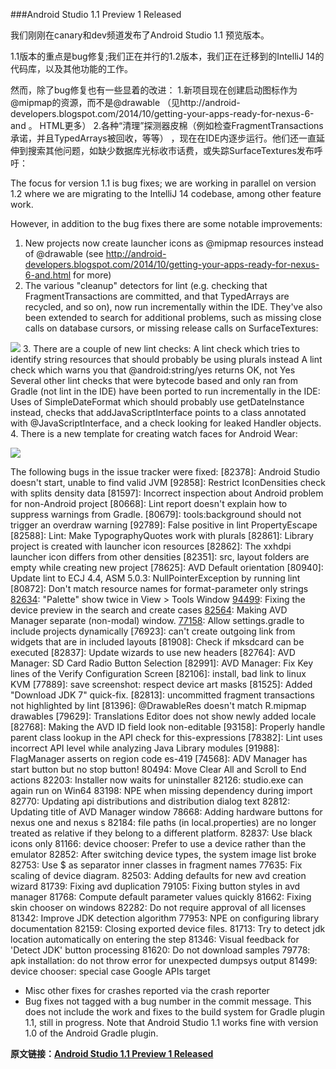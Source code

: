 ###Android Studio 1.1 Preview 1 Released 



我们刚刚在canary和dev频道发布了Android Studio 1.1 预览版本。

1.1版本的重点是bug修复;我们正在并行的1.2版本，我们正在迁移到的IntelliJ 14的代码库，以及其他功能的工作。

然而，除了bug修复也有一些显着的改进：
1.新项目现在创建启动图标作为@mipmap的资源，而不是@drawable （见http://android-developers.blogspot.com/2014/10/getting-your-apps-ready-for-nexus-6-and 。 HTML更多）
2.各种“清理”探测器皮棉（例如检查FragmentTransactions承诺，并且TypedArrays被回收，等等） ，现在在IDE内逐步运行。他们还一直延伸到搜索其他问题，如缺少数据库光标收市话费，或失踪SurfaceTextures发布呼吁：

The focus for version 1.1 is bug fixes; we are working in parallel on version 1.2 where we are migrating to the IntelliJ 14 codebase, among other feature work. 

However, in addition to the bug fixes there are some notable improvements:
1. New projects now create launcher icons as @mipmap resources instead of @drawable (see http://android-developers.blogspot.com/2014/10/getting-your-apps-ready-for-nexus-6-and.html for more)
2. The various "cleanup" detectors for lint (e.g. checking that FragmentTransactions are committed, and that TypedArrays are recycled, and so on), now run incrementally within the IDE. They've also been extended to search for additional problems, such as missing close calls on database cursors, or missing release calls on SurfaceTextures:

![](http://tools.android.com/_/rsrc/1421370620147/recent/androidstudio11preview1released/cleanup.png)
3. There are a couple of new lint checks:
A lint check which tries to identify string resources that should probably be using plurals instead
A lint check which warns you that @android:string/yes returns OK, not Yes
Several other lint checks that were bytecode based and only ran from Gradle (not lint in the IDE) have been ported to run incrementally in the IDE: Uses of SimpleDateFormat which should probably use getDateInstance instead, checks that addJavaScriptInterface points to a class annotated with @JavaScriptInterface, and a check looking for leaked Handler objects.
4. There is a new template for creating watch faces for Android Wear:

![](http://tools.android.com/_/rsrc/1421370620201/recent/androidstudio11preview1released/watchface-template.png)

The following bugs in the issue tracker were fixed:
[82378]: Android Studio doesn't start, unable to find valid JVM
[92858]: Restrict IconDensities check with splits density data
[81597]: Incorrect inspection about Android problem for non-Android project
[80668]: Lint report doesn't explain how to suppress warnings from Gradle.
[80679]: tools:background should not trigger an overdraw warning
[92789]: False positive in lint PropertyEscape
[82588]: Lint: Make TypographyQuotes work with plurals
[82861]: Library project is created with launcher icon resources
[82862]: The xxhdpi launcher icon differs from other densities
[82351]: src, layout folders are empty while creating new project
[78625]: AVD Default orientation
[80940]: Update lint to ECJ 4.4, ASM 5.0.3: NullPointerException by running lint
[80872]: Don't match resource names for format-parameter only strings
[82634](): "Palette" show twice in View > Tools Window
[94499](): Fixing the device preview in the search and create cases
[82564](): Making AVD Manager separate (non-modal) window.
[77158](): Allow settings.gradle to include projects dynamically
[76923]: can't create outgoing link from widgets that are in included layouts
[81908]: Check if mksdcard can be executed
[82837]: Update wizards to use new headers
[82764]: AVD Manager: SD Card Radio Button Selection
[82991]: AVD Manager: Fix Key lines of the Verify Configuration Screen
[82106]: install, bad link to linux KVM
[77889]: save screenshot: respect device art masks
[81525]: Added "Download JDK 7" quick-fix.
[82813]: uncommitted fragment transactions not highlighted by lint
[81396]: @DrawableRes doesn't match R.mipmap drawables
[79629]: Translations Editor does not show newly added locale
[82768]: Making the AVD ID field look non-editable
[93158]: Properly handle parent class lookup in the API check for this-expressions
[78382]: Lint uses incorrect API level while analyzing Java Library modules
[91988]: FlagManager asserts on region code es-419
[74568]: ADV Manager has start button but no stop button!
80494: Move Clear All and Scroll to End actions
82203: Installer now waits for uninstaller
82126: studio.exe can again run on Win64
83198: NPE when missing dependency during import
82770: Updating api distributions and distribution dialog text
82812: Updating title of AVD Manager window
78668: Adding hardware buttons for nexus one and nexus s
82184:  file paths (in local.properties) are no longer treated as relative if they belong to a different platform.
82837: Use black icons only
81166: device chooser: Prefer to use a device rather than the emulator
82852: After switching device types, the system image list broke
82753: Use $ as separator inner classes in fragment names
77635: Fix scaling of device diagram.
82503: Adding defaults for new avd creation wizard
81739: Fixing avd duplication
79105: Fixing button styles in avd manager
81768: Compute default parameter values quickly
81662: Fixing skin chooser on windows
82282: Do not require approval of all licenses
81342: Improve JDK detection algorithm
77953: NPE on configuring library documentation
82159: Closing exported device files.
81713: Try to detect jdk location automatically on entering the step
81346: Visual feedback for 'Detect JDK' button processing
81620: Do not download samples
79778: apk installation: do not throw error for unexpected dumpsys output
81499: device chooser: special case Google APIs target
+ Misc other fixes for crashes reported via the crash reporter
+ Bug fixes not tagged with a bug number in the commit message.
This does not include the work and fixes to the build system for Gradle plugin 1.1, still in progress. Note that Android Studio 1.1 works fine with version 1.0 of the Android Gradle plugin.

**原文链接：[Android Studio 1.1 Preview 1 Released](http://tools.android.com/recent/androidstudio11preview1released)**